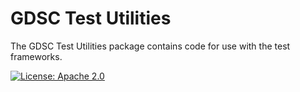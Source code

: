 GDSC Test Utilities
===================

The GDSC Test Utilities package contains code for use with the test frameworks.

[![License: Apache 2.0](https://img.shields.io/badge/License-Apache%20v2-blue.svg)](https://www.apache.org/licenses/LICENSE-2.0)

